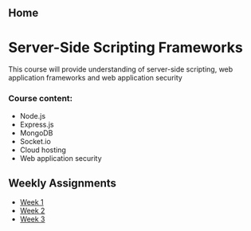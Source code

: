 ## Home
# Server-Side Scripting Frameworks
This course will provide understanding of server-side scripting, web application frameworks and web application security

### Course content:
* Node.js
* Express.js
* MongoDB
* Socket.io
* Cloud hosting
* Web application security

## Weekly Assignments
* [Week 1](https://github.com/ilkkamtk/SSSF-course/tree/master/Assignments/Week2/W2-Week-assignment.md)
* [Week 2](https://github.com/ilkkamtk/SSSF-course/tree/master/Assignments/Week3/W3-Week-assignment.md)
* [Week 3](https://github.com/ilkkamtk/SSSF-course/tree/master/Assignments/Week4/W4-Week-assignment.md)
